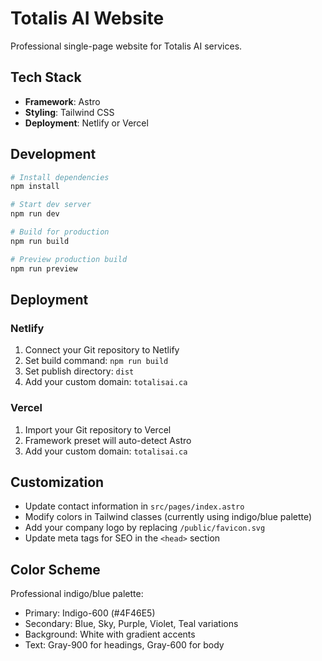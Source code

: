 # Totalis AI Website

Professional single-page website for Totalis AI services.

## Tech Stack

- **Framework**: Astro
- **Styling**: Tailwind CSS
- **Deployment**: Netlify or Vercel

## Development

```bash
# Install dependencies
npm install

# Start dev server
npm run dev

# Build for production
npm run build

# Preview production build
npm run preview
```

## Deployment

### Netlify
1. Connect your Git repository to Netlify
2. Set build command: `npm run build`
3. Set publish directory: `dist`
4. Add your custom domain: `totalisai.ca`

### Vercel
1. Import your Git repository to Vercel
2. Framework preset will auto-detect Astro
3. Add your custom domain: `totalisai.ca`

## Customization

- Update contact information in `src/pages/index.astro`
- Modify colors in Tailwind classes (currently using indigo/blue palette)
- Add your company logo by replacing `/public/favicon.svg`
- Update meta tags for SEO in the `<head>` section

## Color Scheme

Professional indigo/blue palette:
- Primary: Indigo-600 (#4F46E5)
- Secondary: Blue, Sky, Purple, Violet, Teal variations
- Background: White with gradient accents
- Text: Gray-900 for headings, Gray-600 for body
